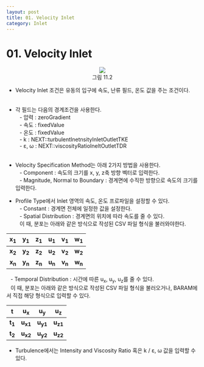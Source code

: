 ```yaml
---
layout: post
title: 01. Velocity Inlet
category: Inlet
---
```


# 01. Velocity Inlet

<p align='Center'>
    <img src="https:nextfoam.co.kr/baramManual/userguide/11.2.png"><br>
    그림 11.2
</p>

* Velocity Inlet 조건은 유동의 입구에 속도, 난류 필드, 온도 값을 주는 조건이다.<br><br>
* 각 필드는 다음의 경계조건을 사용한다.<br>
&ensp; - 압력 : zeroGradient<br>
&ensp; - 속도 : fixedValue<br>
&ensp; - 온도 : fixedValue<br>
&ensp; - k : NEXT::turbulentInetnsityInletOutletTKE<br>
&ensp; - ε, ω : NEXT::viscosityRatioIneltOutletTDR<br><br>
* Velocity Specification Method는 아래 2가지 방법을 사용한다.<br>
&ensp; - Component : 속도의 크기를 x, y, z축 방향 벡터로 입력한다.<br>
&ensp; - Magnitude, Normal to Boundary : 경계면에 수직한 방향으로 속도의 크기를 입력한다.<br>

* Profile Type에서 Inlet 영역의 속도, 온도 프로파일을 설정할 수 있다.<br>
&ensp; - Constant : 경계면 전체에 일정한 값을 설정한다.<br>
&ensp; - Spatial Distribution : 경계면의 위치에 따라 속도를 줄 수 있다.<br>
&ensp; 이 때, 분포는 아래와 같은 방식으로 작성된 CSV 파일 형식을 불러와야한다.<br>

|x<sub>1</sub>|y<sub>1</sub>|z<sub>1</sub>|u<sub>1</sub>|v<sub>1</sub>|w<sub>1</sub>|
|:---:|:---:|:---:|:---:|:---:|:---:|
|**x<sub>2</sub>**|**y<sub>2</sub>**|**z<sub>2</sub>**|**u<sub>2</sub>**|**v<sub>2</sub>**|**w<sub>2</sub>**|
|**x<sub>n</sub>**|**y<sub>n</sub>**|**z<sub>n</sub>**|**u<sub>n</sub>**|**v<sub>n</sub>**|**w<sub>n</sub>**|

&ensp; - Temporal Distribution : 시간에 따른 u<sub>x</sub>, u<sub>y</sub>, u<sub>z</sub>를 줄 수 있다.<br>
&ensp; 이 때, 분포는 아래와 같은 방식으로 작성된 CSV 파일 형식을 불러오거나, BARAM에서 직접 해당 형식으로 입력할 수 있다.<br>

|t|u<sub>x</sub>|u<sub>y</sub>|u<sub>z</sub>|
|:---:|:---:|:---:|:---:|
|**t<sub>1</sub>**|**u<sub>x1</sub>**|**u<sub>y1</sub>**|**u<sub>z1</sub>**|
|**t<sub>2</sub>**|**u<sub>x2</sub>**|**u<sub>y2</sub>**|**u<sub>z2</sub>**|

* Turbulence에서는 Intensity and Viscosity Ratio 혹은 k / ε, ω 값을 입력할 수 있다.